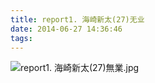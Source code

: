 ```yaml
---
title: report1. 海崎新太(27)无业
date: 2014-06-27 14:36:46
tags:
---
```

![report1. 海崎新太(27)無業.jpg](https://i.loli.net/2018/03/23/5ab51bc81f47f.jpg)
